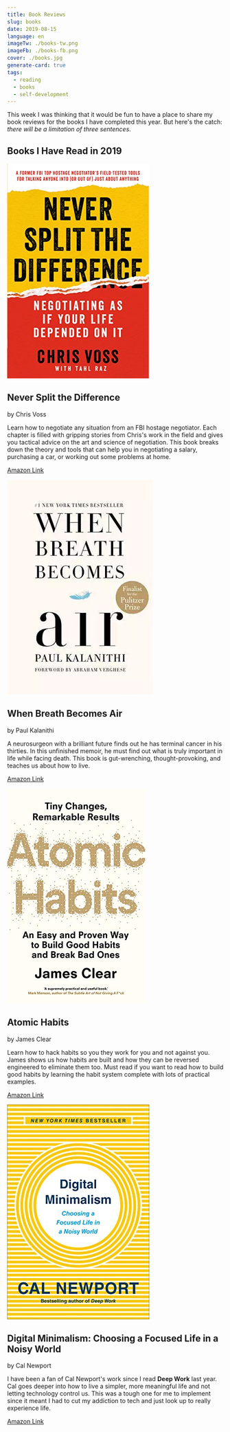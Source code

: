```yaml
---
title: Book Reviews
slug: books
date: 2019-08-15
language: en
imageTw: ./books-tw.png
imageFb: ./books-fb.png
cover: ./books.jpg
generate-card: true
tags:
  - reading
  - books
  - self-development
---
```


This week I was thinking that it would be fun to have a place to share my book reviews for the books I have completed this year. But here's the catch: _there will be a limitation of three sentences_.

## Books I Have Read in 2019

![Never Split the Difference book cover](./neverSplitTheDifference.jpg)

## Never Split the Difference

by Chris Voss

Learn how to negotiate any situation from an FBI hostage negotiator. Each chapter is filled with gripping stories from Chris's work in the field and gives you tactical advice on the art and science of negotiation. This book breaks down the theory and tools that can help you in negotiating a salary, purchasing a car, or working out some problems at home.

[Amazon Link](https://smile.amazon.com/Never-Split-Difference-Negotiating-Depended-ebook/dp/B014DUR7L2/ref=sr_1_1?keywords=chris+voss&qid=1549924450&s=gateway&sr=8-1)


![When Breath Becomes Air book cover](./air.jpg)

## When Breath Becomes Air


by Paul Kalanithi

A neurosurgeon with a brilliant future finds out he has terminal cancer in his thirties. In this unfinished memoir, he must find out what is truly important in life while facing death. This book is gut-wrenching, thought-provoking, and teaches us about how to live.

[Amazon Link](https://smile.amazon.com/When-Breath-Becomes-Paul-Kalanithi-ebook/dp/B00XSSYR50/ref=sr_1_1?ie=UTF8&qid=1551121182&sr=8-1&keywords=when+breath+becomes+air)


![Atomic Habits book cover](./atomic.jpg)

## Atomic Habits

by James Clear

Learn how to hack habits so you they work for you and not against you. James shows us how habits are built and how they can be reversed engineered to eliminate them too. Must read if you want to read how to build good habits by learning the habit system complete with lots of practical examples.

[Amazon Link](https://smile.amazon.com/gp/product/B01N5AX61W?pf_rd_p=183f5289-9dc0-416f-942e-e8f213ef368b&pf_rd_r=E6FRP7J9DGN71C3X31H6)

![Digital Minimalism book cover](./min.jpg)

## Digital Minimalism: Choosing a Focused Life in a Noisy World

by Cal Newport

I have been a fan of Cal Newport's work since I read **Deep Work** last year. Cal goes deeper into how to live a simpler, more meaningful life and not letting technology control us. This was a tough one for me to implement since it meant I had to cut my addiction to tech and just look up to really experience life.

[Amazon Link](https://smile.amazon.com/Digital-Minimalism-Choosing-Focused-Noisy-ebook/dp/B07DBRBP7G/ref=sr_1_1)

